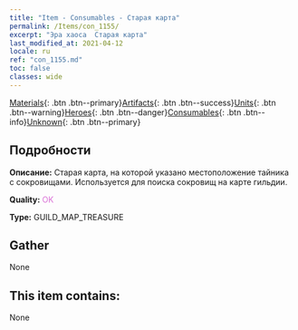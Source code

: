 ```yaml
---
title: "Item - Consumables - Старая карта"
permalink: /Items/con_1155/
excerpt: "Эра хаоса  Старая карта"
last_modified_at: 2021-04-12
locale: ru
ref: "con_1155.md"
toc: false
classes: wide
---
```

 [Materials](/ru/Items/){: .btn .btn--primary}[Artifacts](/ru/Items/Artifacts/){: .btn .btn--success}[Units](/ru/Items/Units/){: .btn .btn--warning}[Heroes](/ru/Items/Heroes/){: .btn .btn--danger}[Consumables](/ru/Items/Consumables/){: .btn .btn--info}[Unknown](/ru/Items/Unknown/){: .btn .btn--primary}

## Подробности
 **Описание:** Старая карта, на которой указано местоположение тайника с сокровищами. Используется для поиска сокровищ на карте гильдии.

 **Quality:** <span style="color: #DA70D6">OK</span>

 **Type:** GUILD_MAP_TREASURE

## Gather

  None

## This item contains:

  None


